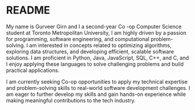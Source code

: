 # README

My name is Gurveer Girn and I a second-year Co -op Computer Science student at Toronto Metropolitan University, I am highly driven by a passion for programming, software engineering, and computational problem-solving. I am interested in concepts related to optimizing algorithms, exploring data structures, and developing efficient, scalable software solutions. I am proficient in Python, Java, JavaScript, SQL, C++, and C, and I enjoy applying these languages to solve challenging problems and build practical applications.

I am currently seeking Co-op opportunities to apply my technical expertise and problem-solving skills to real-world software development challenges. I am eager to further develop my skills and gain hands-on experience while making meaningful contributions to the tech industry.
